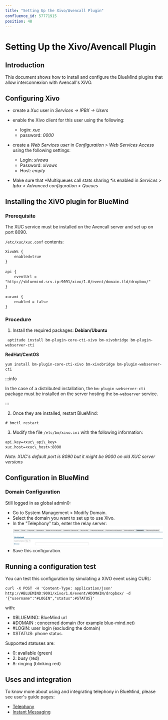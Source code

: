 ```yaml
---
title: "Setting Up the Xivo/Avencall Plugin"
confluence_id: 57771915
position: 48
---
```

# Setting Up the Xivo/Avencall Plugin


## Introduction

This document shows how to install and configure the BlueMind plugins that allow interconnexion with Avencall's XiVO.


## Configuring Xivo

- create a *Xuc* user in *Services -> IPBX -> Users*
- enable the Xivo client for this user using the following:
    - login: *xuc*
    - password: *0000*
- create a *Web Services user* in *Configuration > Web Services Access* using the following settings:

    - Login: *xivows*
    - Password: *xivows*
    - Host: *empty*
- Make sure that *Multiqueues call stats sharing *is enabled in *Services > Ipbx > Advanced configuration* > *Queues*


## Installing the XiVO plugin for BlueMind

### Prerequisite

The XUC service must be installed on the Avencall server and set up on port 8090.

`/etc/xuc/xuc.conf` contents:


```
XivoWs {
    enabled=true
}
 
api {
    eventUrl = "http://<bluemind.srv.ip:9091/xivo/1.0/event/domain.tld/dropbox/"
}
 
xucami {
    enabled = false
}
```


### Procedure

1. Install the required packages:
**Debian/Ubuntu**

```
 aptitude install bm-plugin-core-cti-xivo bm-xivobridge bm-plugin-webserver-cti
```

**RedHat/CentOS**

```
yum install bm-plugin-core-cti-xivo bm-xivobridge bm-plugin-webserver-cti
```


:::info

In the case of a distributed installation, the `bm-plugin-webserver-cti` package must be installed on the server hosting the `bm-webserver` service.

:::

2. Once they are installed, restart BlueMind:


```
# bmctl restart
```


3. Modify the file `/etc/bm/xivo.ini` with the following information:


```
api.key=<xuc\_api\_key>
xuc.host=<xuc\_host>:8090
```

*Note: XUC's default port is 8090 but it might be 9000 on old XUC server versions*


## Configuration in BlueMind

### Domain Configuration

Still logged in as global admin0:

- Go to System Management > Modify Domain.
- Select the domain you want to set up to use Xivo.
- In the "Telephony" tab, enter the relay server:![](../attachments/57771915/79856209.png)
- Save this configuration.


## Running a configuration test

You can test this configuration by simulating a XIVO event using CURL:


```
curl -X POST -H 'Content-Type: application/json' http://#BLUEMIND:9091/xivo/1.0/event/#DOMAIN/dropbox/ -d '{"username":"#LOGIN","status":#STATUS}'
```


with:

- #BLUEMIND: BlueMind url
- #DOMAIN : concerned domain (for example blue-mind.net)
- #LOGIN: user login (excluding the domain)
- #STATUS: phone status.


Supported statuses are:

- 0: available (green)
- 2: busy (red)
- 8: ringing (blinking red)


## Uses and integration

To know more about using and integrating telephony in BlueMind, please see user's guide pages:

- [Telephony](/Guide_de_l_utilisateur/La_téléphonie/)
- [Instant Messaging](/Guide_de_l_utilisateur/La_messagerie_instantanée/)


